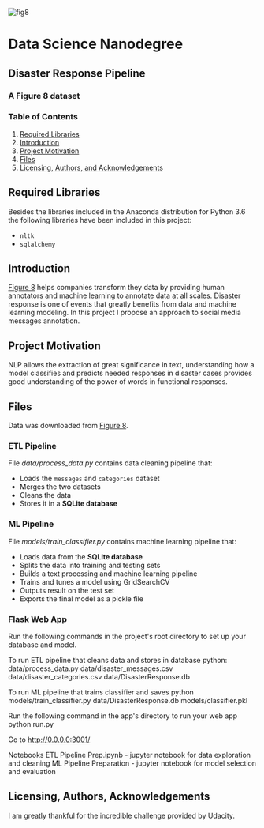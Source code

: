 ![fig8](https://github.com/sousablde/Airbnb-A-tale-of-2-cities/blob/master/PvLlogo.png)

# Data Science Nanodegree
## Disaster Response Pipeline
### A Figure 8 dataset


### Table of Contents

1. [Required Libraries](#libraries)
2. [Introduction](#introduction)
3. [Project Motivation](#motivation)
4. [Files](#files)
6. [Licensing, Authors, and Acknowledgements](#licensing)


## Required Libraries <a name="libraries"></a>
Besides the libraries included in the Anaconda distribution for Python 3.6 the following libraries have been included in this project:
* `nltk` 
* `sqlalchemy` 


## Introduction <a name="introduction"></a>
[Figure 8](https://www.figure-eight.com/) helps companies transform they data by providing human annotators and machine learning to annotate data at all scales.
Disaster response is one of events that greatly benefits from data and machine learning modeling. In this project I propose an approach to social media messages annotation.


## Project Motivation <a name="motivation"></a>
NLP allows the extraction of great significance in text, understanding how a model classifies and predicts needed responses in disaster cases provides good understanding of the power of words in functional responses.


## Files <a name="files"></a>
Data was downloaded from [Figure 8](https://www.figure-eight.com/dataset/combined-disaster-response-data/).

### ETL Pipeline

File _data/process_data.py_ contains data cleaning pipeline that:

- Loads the `messages` and `categories` dataset
- Merges the two datasets
- Cleans the data
- Stores it in a **SQLite database**

### ML Pipeline

File _models/train_classifier.py_ contains machine learning pipeline that:

- Loads data from the **SQLite database**
- Splits the data into training and testing sets
- Builds a text processing and machine learning pipeline
- Trains and tunes a model using GridSearchCV
- Outputs result on the test set
- Exports the final model as a pickle file

### Flask Web App

Run the following commands in the project's root directory to set up your database and model.

To run ETL pipeline that cleans data and stores in database python:
data/process_data.py data/disaster_messages.csv data/disaster_categories.csv data/DisasterResponse.db 

To run ML pipeline that trains classifier and saves python 
models/train_classifier.py data/DisasterResponse.db models/classifier.pkl 

Run the following command in the app's directory to run your web app 
python run.py

Go to http://0.0.0.0:3001/


Notebooks
ETL Pipeline Prep.ipynb - jupyter notebook for data exploration and cleaning
ML Pipeline Preparation - jupyter notebook for model selection and evaluation



## Licensing, Authors, Acknowledgements<a name="licensing"></a>
I am greatly thankful for the incredible challenge provided by Udacity.